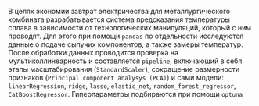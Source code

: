 В целях экономии завтрат электричества для металлургического комбината разрабатывается система предсказания температуры сплава в зависимости от технологических манипуляций, который с ним проводят. Для этого при помощи `pandas` по отдельности исследуются данные о подаче сыпучих компонентов, а также замеры температур. После обработки данных проводится проверка на мультиколлинеарность и составляется `pipeline`, включающий в себя этапы масштабирования (`StandardScaler`), сокращение размерности признаков (`Principal component analysys (PCA)`) и сами модели: `linearRegression`, `ridge`, `lasso`, `elastic_net`, `random_forest_regressor`, `CatBoostRegressor`. Гиперпараметры подбираются при помощи `optuna`
